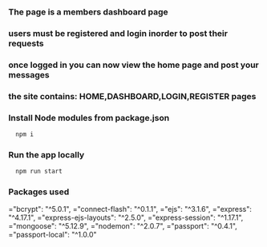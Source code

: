 ### The page is a members dashboard page

### users must be registered and login inorder to post their requests
### once logged in you can now view the home page and post your messages
### the site contains: HOME,DASHBOARD,LOGIN,REGISTER pages


### Install Node modules from package.json

```sh
  npm i
```

### Run the app locally

```sh
  npm run start
```

### Packages used

   ="bcrypt": "^5.0.1",
    ="connect-flash": "^0.1.1",
    ="ejs": "^3.1.6",
    ="express": "^4.17.1",
    ="express-ejs-layouts": "^2.5.0",
    ="express-session": "^1.17.1",
    ="mongoose": "^5.12.9",
    ="nodemon": "^2.0.7",
    ="passport": "^0.4.1",
    ="passport-local": "^1.0.0"
